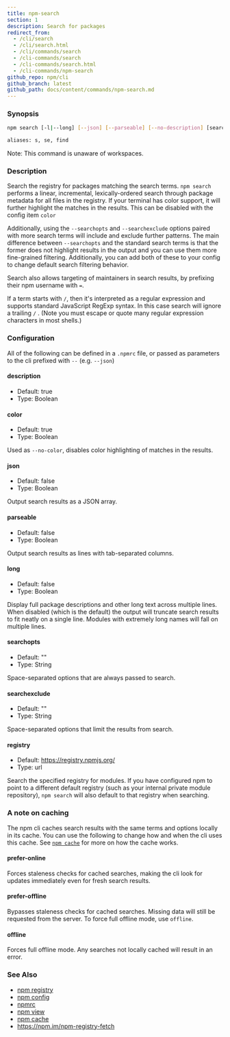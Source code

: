 ```yaml
---
title: npm-search
section: 1
description: Search for packages
redirect_from:
  - /cli/search
  - /cli/search.html
  - /cli/commands/search
  - /cli-commands/search
  - /cli-commands/search.html
  - /cli-commands/npm-search
github_repo: npm/cli
github_branch: latest
github_path: docs/content/commands/npm-search.md
---
```


### Synopsis

```bash
npm search [-l|--long] [--json] [--parseable] [--no-description] [search terms ...]

aliases: s, se, find
```

Note: This command is unaware of workspaces.

### Description

Search the registry for packages matching the search terms. `npm search`
performs a linear, incremental, lexically-ordered search through package
metadata for all files in the registry. If your terminal has color
support, it will further highlight the matches in the results.  This can
be disabled with the config item `color`

Additionally, using the `--searchopts` and `--searchexclude` options
paired with more search terms will include and exclude further patterns.
The main difference between `--searchopts` and the standard search terms
is that the former does not highlight results in the output and you can
use them more fine-grained filtering. Additionally, you can add both of
these to your config to change default search filtering behavior.

Search also allows targeting of maintainers in search results, by prefixing
their npm username with `=`.

If a term starts with `/`, then it's interpreted as a regular expression
and supports standard JavaScript RegExp syntax. In this case search will
ignore a trailing `/` .  (Note you must escape or quote many regular
expression characters in most shells.)

### Configuration

All of the following can be defined in a `.npmrc` file, or passed as
parameters to the cli prefixed with `--` (e.g. `--json`)

#### description

* Default: true
* Type: Boolean

#### color

 * Default: true
 * Type: Boolean

Used as `--no-color`, disables color highlighting of matches in the
results.

#### json

* Default: false
* Type: Boolean

Output search results as a JSON array.

#### parseable

* Default: false
* Type: Boolean

Output search results as lines with tab-separated columns.

#### long

* Default: false
* Type: Boolean

Display full package descriptions and other long text across multiple
lines. When disabled (which is the default) the output will
truncate search results to fit neatly on a single line. Modules with
extremely long names will fall on multiple lines.

#### searchopts

* Default: ""
* Type: String

Space-separated options that are always passed to search.

#### searchexclude

* Default: ""
* Type: String

Space-separated options that limit the results from search.

#### registry

 * Default: https://registry.npmjs.org/
 * Type: url

Search the specified registry for modules. If you have configured npm to
point to a different default registry (such as your internal private
module repository), `npm search` will also default to that registry when
searching.

### A note on caching

The npm cli caches search results with the same terms and options
locally in its cache. You can use the following to change how and when
the cli uses this cache. See [`npm cache`](/cli/v7/commands/npm-cache) for more
on how the cache works.

#### prefer-online

Forces staleness checks for cached searches, making the cli look for
updates immediately even for fresh search results.

#### prefer-offline

Bypasses staleness checks for cached searches.  Missing data will still
be requested from the server. To force full offline mode, use `offline`.

#### offline

Forces full offline mode. Any searches not locally cached will result in
an error.

### See Also

* [npm registry](/cli/v7/using-npm/registry)
* [npm config](/cli/v7/commands/npm-config)
* [npmrc](/cli/v7/configuring-npm/npmrc)
* [npm view](/cli/v7/commands/npm-view)
* [npm cache](/cli/v7/commands/npm-cache)
* https://npm.im/npm-registry-fetch
